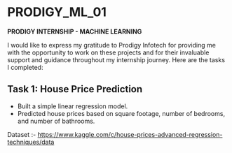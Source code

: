 # PRODIGY_ML_01
**PRODIGY INTERNSHIP - MACHINE LEARNING**

I would like to express my gratitude to Prodigy Infotech for providing me with the opportunity to work on these projects and for their invaluable support and guidance throughout my internship journey. Here are the tasks I completed:

## Task 1: House Price Prediction
- Built a simple linear regression model.
- Predicted house prices based on square footage, number of bedrooms, and number of bathrooms.

Dataset :- https://www.kaggle.com/c/house-prices-advanced-regression-techniques/data
